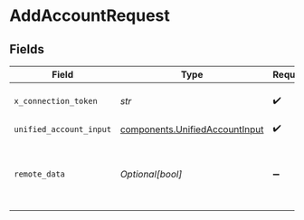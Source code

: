 # AddAccountRequest


## Fields

| Field                                                                            | Type                                                                             | Required                                                                         | Description                                                                      |
| -------------------------------------------------------------------------------- | -------------------------------------------------------------------------------- | -------------------------------------------------------------------------------- | -------------------------------------------------------------------------------- |
| `x_connection_token`                                                             | *str*                                                                            | :heavy_check_mark:                                                               | The connection token                                                             |
| `unified_account_input`                                                          | [components.UnifiedAccountInput](../../models/components/unifiedaccountinput.md) | :heavy_check_mark:                                                               | N/A                                                                              |
| `remote_data`                                                                    | *Optional[bool]*                                                                 | :heavy_minus_sign:                                                               | Set to true to include data from the original Accounting software.               |